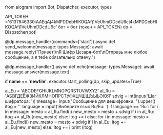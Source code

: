 from aiogram import Bot, Dispatcher, executor, types
 
API_ТОКЕН ='6137946330:AAEqAj4kMPDDebHlKOQAfj1VeUhmDDcdU6cj4kMPDDebHlKOQAfj1VeUhmDDcdU6c'
бот = бот (токен = API_TOKEN)
dp = Dispatcher(bot)
 
@dp.message_handler(commands=['start'])
async def send_welcome(message: types.Message):
   await message.reply("Привет!\nЯ Шифр Цезаря-бот!\nОтправь мне любое сообщение, а я тебе обязательно отвечу.")
 
@dp.message_handler()
async def echo(message: types.Message):
   await message.answer(message.text)
 
if __name__ == '__newfile__':
   executor.start_polling(dp, skip_updates=True)
  
al_Eu =  'ABCDEFGHIJKLMNOPQRSTUVWXYZ'
al_Ru = 'АБВГДЕЁЖЗИЙКЛМНОПРСТУФХЦЧШЩЪЫЬЭЮЯ'
sdvig = int(input('Шаг шифратора: '))
message= input("Сообщение для дешифровки: ").upper()
itog = ''
language = input('Выберите язык Ru/Eu: ')
if language == 'Ru':
    for i in message:
        mesto = al_Ru.find(i)
        new_mesto = mesto + sdvig
        if i in al_Ru:
            itog += al_Ru[new_mesto]
        else:
            itog += i
else:
    for i in message:
        mesto = al_Eu.find(i)
        new_mesto = mesto + sdvig
        if i in al_Eu:
            itog += al_Eu[new_mesto]
        else:
            itog += i
print (itog)
